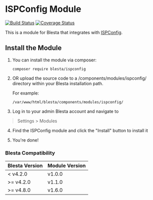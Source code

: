 # ISPConfig Module

[![Build Status](https://travis-ci.org/blesta/module-ispconfig.svg?branch=master)](https://travis-ci.org/blesta/module-ispconfig) [![Coverage Status](https://coveralls.io/repos/github/blesta/module-ispconfig/badge.svg?branch=master)](https://coveralls.io/github/blesta/module-ispconfig?branch=master)

This is a module for Blesta that integrates with [ISPConfig](https://www.ispconfig.org/).

## Install the Module

1. You can install the module via composer:

    ```
    composer require blesta/ispconfig
    ```

2. OR upload the source code to a /components/modules/ispconfig/ directory within
your Blesta installation path.

    For example:

    ```
    /var/www/html/blesta/components/modules/ispconfig/
    ```

3. Log in to your admin Blesta account and navigate to
> Settings > Modules

4. Find the ISPConfig module and click the "Install" button to install it

5. You're done!

### Blesta Compatibility

|Blesta Version|Module Version|
|--------------|--------------|
|< v4.2.0|v1.0.0|
|>= v4.2.0|v1.1.0|
|>= v4.8.0|v1.6.0|
